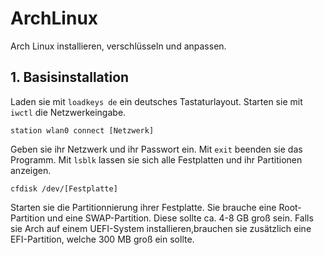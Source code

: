 # ArchLinux
Arch Linux installieren, verschlüsseln und anpassen.
## 1. Basisinstallation
Laden sie mit `loadkeys de` ein deutsches Tastaturlayout. Starten sie mit `iwctl` die Netzwerkeingabe.
```
station wlan0 connect [Netzwerk]
```
Geben sie ihr Netzwerk und ihr Passwort ein. Mit `exit` beenden sie das Programm. Mit `lsblk` lassen sie sich alle Festplatten und ihr Partitionen anzeigen.
```
cfdisk /dev/[Festplatte]
```
Starten sie die Partitionnierung ihrer Festplatte. Sie brauche eine Root-Partition und eine SWAP-Partition. Diese sollte ca. 4-8 GB groß sein. Falls sie Arch auf einem UEFI-System installieren,brauchen sie zusätzlich eine EFI-Partition, welche 300 MB groß ein sollte. 
